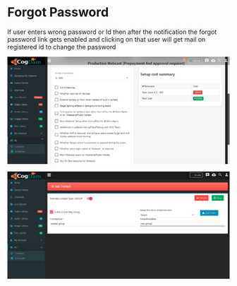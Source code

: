 # Forgot Password

If user enters wrong password or Id then after the notification the forgot password link gets enabled and clicking on that user will get mail on registered id to change the password

![](../.gitbook/assets/image%20%28144%29.png)

![](../.gitbook/assets/image%20%28154%29.png)



